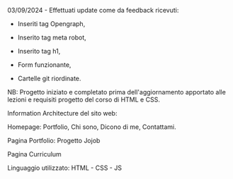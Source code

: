 03/09/2024 - Effettuati update come da feedback ricevuti:

- Inseriti tag Opengraph, 

- Inserito tag meta robot, 

- Inserito tag h1, 

- Form funzionante, 

- Cartelle git riordinate.

NB: Progetto iniziato e completato prima dell'aggiornamento apportato alle lezioni e requisiti progetto del corso di HTML e CSS.

Information Architecture del sito web:

Homepage: 
Portfolio,
Chi sono,
Dicono di me,
Contattami. 

Pagina Portfolio: 
Progetto Jojob

Pagina Curriculum

Linguaggio utilizzato: HTML - CSS - JS
